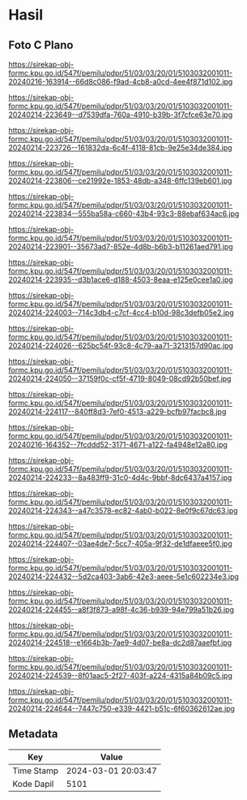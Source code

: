 # Hasil

## Foto C Plano

https://sirekap-obj-formc.kpu.go.id/547f/pemilu/pdpr/51/03/03/20/01/5103032001011-20240216-163914--66d8c086-f9ad-4cb8-a0cd-4ee4f871d102.jpg

https://sirekap-obj-formc.kpu.go.id/547f/pemilu/pdpr/51/03/03/20/01/5103032001011-20240214-223649--d7539dfa-760a-4910-b39b-3f7cfce63e70.jpg

https://sirekap-obj-formc.kpu.go.id/547f/pemilu/pdpr/51/03/03/20/01/5103032001011-20240214-223726--161832da-6c4f-4118-81cb-9e25e34de384.jpg

https://sirekap-obj-formc.kpu.go.id/547f/pemilu/pdpr/51/03/03/20/01/5103032001011-20240214-223806--ce21992e-1853-48db-a348-6ffc139eb601.jpg

https://sirekap-obj-formc.kpu.go.id/547f/pemilu/pdpr/51/03/03/20/01/5103032001011-20240214-223834--555ba58a-c660-43b4-93c3-88ebaf634ac6.jpg

https://sirekap-obj-formc.kpu.go.id/547f/pemilu/pdpr/51/03/03/20/01/5103032001011-20240214-223901--35673ad7-852e-4d8b-b6b3-b11261aed791.jpg

https://sirekap-obj-formc.kpu.go.id/547f/pemilu/pdpr/51/03/03/20/01/5103032001011-20240214-223935--d3b1ace6-d188-4503-8eaa-e125e0cee1a0.jpg

https://sirekap-obj-formc.kpu.go.id/547f/pemilu/pdpr/51/03/03/20/01/5103032001011-20240214-224003--714c3db4-c7cf-4cc4-b10d-98c3defb05e2.jpg

https://sirekap-obj-formc.kpu.go.id/547f/pemilu/pdpr/51/03/03/20/01/5103032001011-20240214-224026--625bc54f-93c8-4c79-aa71-3213157d90ac.jpg

https://sirekap-obj-formc.kpu.go.id/547f/pemilu/pdpr/51/03/03/20/01/5103032001011-20240214-224050--37159f0c-cf5f-4719-8049-08cd92b50bef.jpg

https://sirekap-obj-formc.kpu.go.id/547f/pemilu/pdpr/51/03/03/20/01/5103032001011-20240214-224117--840ff8d3-7ef0-4513-a229-bcfb97facbc8.jpg

https://sirekap-obj-formc.kpu.go.id/547f/pemilu/pdpr/51/03/03/20/01/5103032001011-20240216-164352--7fcddd52-3171-4671-a122-fa4948e12a80.jpg

https://sirekap-obj-formc.kpu.go.id/547f/pemilu/pdpr/51/03/03/20/01/5103032001011-20240214-224233--8a483ff9-31c0-4d4c-9bbf-8dc6437a4157.jpg

https://sirekap-obj-formc.kpu.go.id/547f/pemilu/pdpr/51/03/03/20/01/5103032001011-20240214-224343--a47c3578-ec82-4ab0-b022-8e0f9c67dc63.jpg

https://sirekap-obj-formc.kpu.go.id/547f/pemilu/pdpr/51/03/03/20/01/5103032001011-20240214-224407--03ae4de7-5cc7-405a-9f32-de1dfaeee5f0.jpg

https://sirekap-obj-formc.kpu.go.id/547f/pemilu/pdpr/51/03/03/20/01/5103032001011-20240214-224432--5d2ca403-3ab6-42e3-aeee-5e1c602234e3.jpg

https://sirekap-obj-formc.kpu.go.id/547f/pemilu/pdpr/51/03/03/20/01/5103032001011-20240214-224455--a8f3f873-a98f-4c36-b939-94e799a51b26.jpg

https://sirekap-obj-formc.kpu.go.id/547f/pemilu/pdpr/51/03/03/20/01/5103032001011-20240214-224518--e1664b3b-7ae9-4d07-be8a-dc2d87aaefbf.jpg

https://sirekap-obj-formc.kpu.go.id/547f/pemilu/pdpr/51/03/03/20/01/5103032001011-20240214-224539--8f01aac5-2f27-403f-a224-4315a84b09c5.jpg

https://sirekap-obj-formc.kpu.go.id/547f/pemilu/pdpr/51/03/03/20/01/5103032001011-20240214-224644--7447c750-e339-4421-b51c-6f60362612ae.jpg


## Metadata

| Key        | Value               |
| ---------- | ------------------- |
| Time Stamp | 2024-03-01 20:03:47 |
| Kode Dapil | 5101                |



